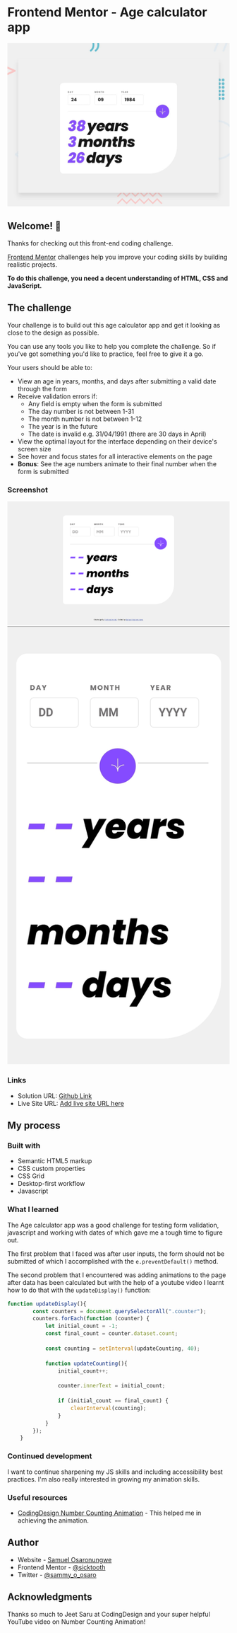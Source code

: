 # Frontend Mentor - Age calculator app

![Design preview for the Age calculator app coding challenge](./design/desktop-preview.jpg)

## Welcome! 👋

Thanks for checking out this front-end coding challenge.

[Frontend Mentor](https://www.frontendmentor.io) challenges help you improve your coding skills by building realistic projects.

**To do this challenge, you need a decent understanding of HTML, CSS and JavaScript.**

## The challenge

Your challenge is to build out this age calculator app and get it looking as close to the design as possible.

You can use any tools you like to help you complete the challenge. So if you've got something you'd like to practice, feel free to give it a go.

Your users should be able to: 

- View an age in years, months, and days after submitting a valid date through the form
- Receive validation errors if:
  - Any field is empty when the form is submitted
  - The day number is not between 1-31
  - The month number is not between 1-12
  - The year is in the future
  - The date is invalid e.g. 31/04/1991 (there are 30 days in April)
- View the optimal layout for the interface depending on their device's screen size
- See hover and focus states for all interactive elements on the page
- **Bonus**: See the age numbers animate to their final number when the form is submitted

### Screenshot

![Desktop-view](assets/images/screenshot-desktop.png)
![Mobile-view](assets/images/screenshot-mobile.jpg)

### Links

- Solution URL: [Github Link](https://github.com/sicktooth/age-calculator-app)
- Live Site URL: [Add live site URL here](https://sicktooth.github.io/age-calculator-app/)

## My process

### Built with

- Semantic HTML5 markup
- CSS custom properties
- CSS Grid
- Desktop-first workflow
- Javascript

### What I learned

The Age calculator app was a good challenge for testing form validation, javascript and working with dates of which gave me a tough time to figure out.

The first problem that I faced was after user inputs, the form should not be submitted of which I accomplished with the ```e.preventDefault()``` method.

The second problem that I encountered was adding animations to the page after data has been calculated but with the help of a youtube video I learnt how to do that with the ```updateDisplay()``` function:

```js
function updateDisplay(){
        const counters = document.querySelectorAll(".counter");
        counters.forEach(function (counter) {
            let initial_count = -1;
            const final_count = counter.dataset.count;

            const counting = setInterval(updateCounting, 40);

            function updateCounting(){
                initial_count++;
                
                counter.innerText = initial_count; 
                
                if (initial_count == final_count) {
                    clearInterval(counting);
                }
            }
        });
    }
```

### Continued development

I want to continue sharpening my JS skills and including accessibility best practices. I'm also really interested in growing my animation skills.

### Useful resources

- [CodingDesign Number Counting Animation](https://www.youtube.com/watch?v=WfDIU93fN3o) - This helped me in achieving the animation.

## Author

- Website - [Samuel Osaronungwe](https://sicktooth.github.io/portfolio/)
- Frontend Mentor - [@sicktooth](https://www.frontendmentor.io/profile/sicktooth)
- Twitter - [@sammy_o_osaro](https://twitter.com/Sammy_O_Osaro)

## Acknowledgments

Thanks so much to Jeet Saru at CodingDesign and your super helpful YouTube video on Number Counting Animation!